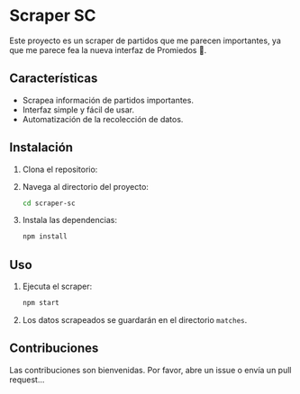 # Scraper SC

Este proyecto es un scraper de partidos que me parecen importantes, ya que me parece fea la nueva interfaz de Promiedos 🤮.

## Características

- Scrapea información de partidos importantes.
- Interfaz simple y fácil de usar.
- Automatización de la recolección de datos.


## Instalación

1. Clona el repositorio:
   
2. Navega al directorio del proyecto:
    ```bash
    cd scraper-sc
    ```
3. Instala las dependencias:
    ```bash
    npm install
    ```

## Uso

1. Ejecuta el scraper:
    ```bash
    npm start
    ```
2. Los datos scrapeados se guardarán en el directorio `matches`.

## Contribuciones

Las contribuciones son bienvenidas. Por favor, abre un issue o envía un pull request...

